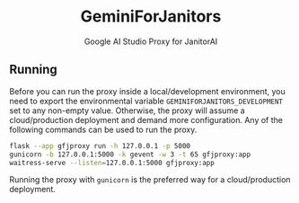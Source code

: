 <div align="center">
  <h1>GeminiForJanitors</h1>
  <p>Google AI Studio Proxy for JanitorAI</p>
</div>

## Running

Before you can run the proxy inside a local/development environment, you need to export the environmental variable `GEMINIFORJANITORS_DEVELOPMENT` set to any non-empty value. Otherwise, the proxy will assume a cloud/production deployment and demand more configuration. Any of the following commands can be used to run the proxy.

```sh
flask --app gfjproxy run -h 127.0.0.1 -p 5000
gunicorn -b 127.0.0.1:5000 -k gevent -w 3 -t 65 gfjproxy:app
waitress-serve --listen=127.0.0.1:5000 gfjproxy:app
```

Running the proxy with `gunicorn` is the preferred way for a cloud/production deployment.

